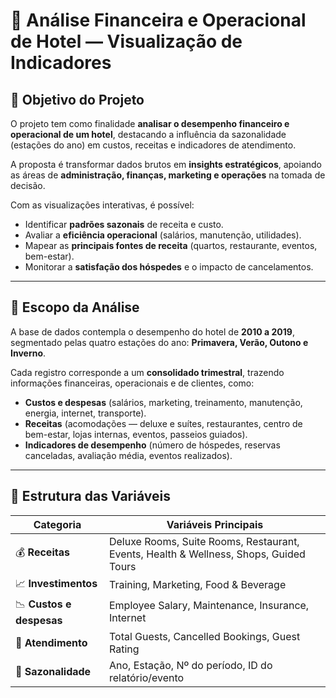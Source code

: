 # 🏨 Análise Financeira e Operacional de Hotel — Visualização de Indicadores

## 🎯 Objetivo do Projeto
O projeto tem como finalidade **analisar o desempenho financeiro e operacional de um hotel**, destacando a influência da sazonalidade (estações do ano) em custos, receitas e indicadores de atendimento.  

A proposta é transformar dados brutos em **insights estratégicos**, apoiando as áreas de **administração, finanças, marketing e operações** na tomada de decisão.  

Com as visualizações interativas, é possível:
- Identificar **padrões sazonais** de receita e custo.  
- Avaliar a **eficiência operacional** (salários, manutenção, utilidades).  
- Mapear as **principais fontes de receita** (quartos, restaurante, eventos, bem-estar).  
- Monitorar a **satisfação dos hóspedes** e o impacto de cancelamentos.  

---

## 🧩 Escopo da Análise
A base de dados contempla o desempenho do hotel de **2010 a 2019**, segmentado pelas quatro estações do ano: **Primavera, Verão, Outono e Inverno**.  

Cada registro corresponde a um **consolidado trimestral**, trazendo informações financeiras, operacionais e de clientes, como:  
- **Custos e despesas** (salários, marketing, treinamento, manutenção, energia, internet, transporte).  
- **Receitas** (acomodações — deluxe e suítes, restaurantes, centro de bem-estar, lojas internas, eventos, passeios guiados).  
- **Indicadores de desempenho** (número de hóspedes, reservas canceladas, avaliação média, eventos realizados).  

---

## 📁 Estrutura das Variáveis

| Categoria                  | Variáveis Principais                                                                 |
|----------------------------|---------------------------------------------------------------------------------------|
| 💰 **Receitas**            | Deluxe Rooms, Suite Rooms, Restaurant, Events, Health & Wellness, Shops, Guided Tours |
| 📈 **Investimentos**   | Training, Marketing, Food & Beverage |
| 📉 **Custos e despesas**   | Employee Salary, Maintenance, Insurance, Internet |
| 👥 **Atendimento**         | Total Guests, Cancelled Bookings, Guest Rating   |
| 📆 **Sazonalidade**        | Ano, Estação, Nº do período, ID do relatório/evento|